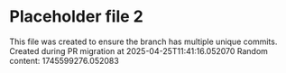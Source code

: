 # Placeholder file 2
This file was created to ensure the branch has multiple unique commits.
Created during PR migration at 2025-04-25T11:41:16.052070
Random content: 1745599276.052083